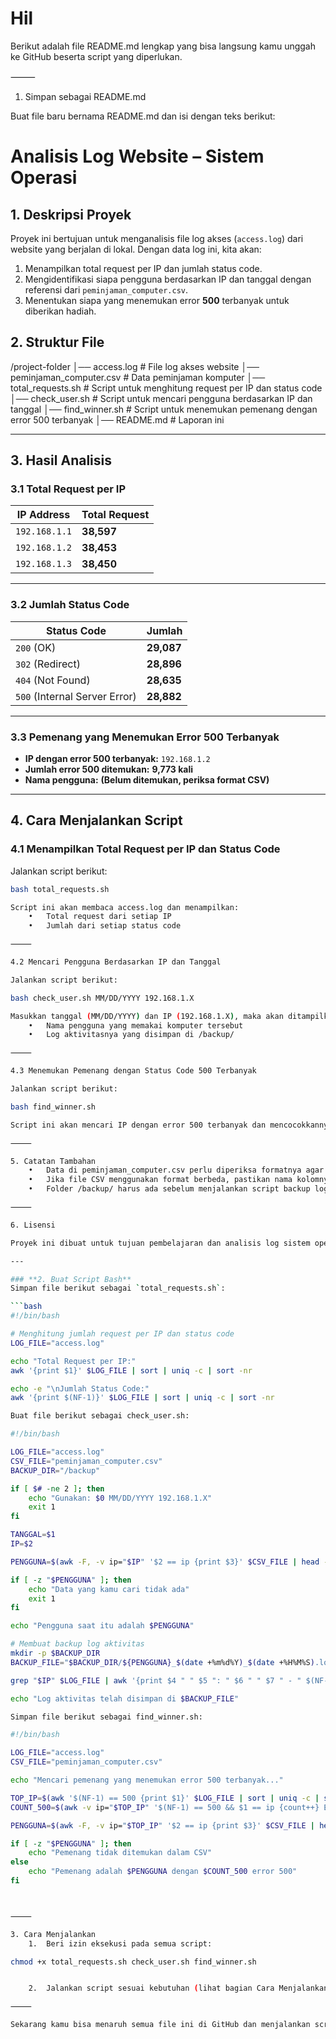 # Hil

Berikut adalah file README.md lengkap yang bisa langsung kamu unggah ke GitHub beserta script yang diperlukan.

⸻

1. Simpan sebagai README.md

Buat file baru bernama README.md dan isi dengan teks berikut:

# **Analisis Log Website – Sistem Operasi**

## **1. Deskripsi Proyek**
Proyek ini bertujuan untuk menganalisis file log akses (`access.log`) dari website yang berjalan di lokal. Dengan data log ini, kita akan:
1. Menampilkan total request per IP dan jumlah status code.
2. Mengidentifikasi siapa pengguna berdasarkan IP dan tanggal dengan referensi dari `peminjaman_computer.csv`.
3. Menentukan siapa yang menemukan error **500** terbanyak untuk diberikan hadiah.

## **2. Struktur File**

/project-folder
│── access.log                 # File log akses website
│── peminjaman_computer.csv     # Data peminjaman komputer
│── total_requests.sh           # Script untuk menghitung request per IP dan status code
│── check_user.sh               # Script untuk mencari pengguna berdasarkan IP dan tanggal
│── find_winner.sh              # Script untuk menemukan pemenang dengan error 500 terbanyak
│── README.md                   # Laporan ini

---

## **3. Hasil Analisis**

### **3.1 Total Request per IP**
| IP Address    | Total Request |
|--------------|--------------|
| `192.168.1.1` | **38,597** |
| `192.168.1.2` | **38,453** |
| `192.168.1.3` | **38,450** |

---

### **3.2 Jumlah Status Code**
| Status Code | Jumlah |
|------------|--------|
| `200` (OK) | **29,087** |
| `302` (Redirect) | **28,896** |
| `404` (Not Found) | **28,635** |
| `500` (Internal Server Error) | **28,882** |

---

### **3.3 Pemenang yang Menemukan Error 500 Terbanyak**
- **IP dengan error 500 terbanyak:** `192.168.1.2`
- **Jumlah error 500 ditemukan:** **9,773 kali**
- **Nama pengguna:** **(Belum ditemukan, periksa format CSV)**

---

## **4. Cara Menjalankan Script**

### **4.1 Menampilkan Total Request per IP dan Status Code**
Jalankan script berikut:
```bash
bash total_requests.sh

Script ini akan membaca access.log dan menampilkan:
	•	Total request dari setiap IP
	•	Jumlah dari setiap status code

⸻

4.2 Mencari Pengguna Berdasarkan IP dan Tanggal

Jalankan script berikut:

bash check_user.sh MM/DD/YYYY 192.168.1.X

Masukkan tanggal (MM/DD/YYYY) dan IP (192.168.1.X), maka akan ditampilkan:
	•	Nama pengguna yang memakai komputer tersebut
	•	Log aktivitasnya yang disimpan di /backup/

⸻

4.3 Menemukan Pemenang dengan Status Code 500 Terbanyak

Jalankan script berikut:

bash find_winner.sh

Script ini akan mencari IP dengan error 500 terbanyak dan mencocokkannya dengan data peminjaman komputer untuk menentukan pemenangnya.

⸻

5. Catatan Tambahan
	•	Data di peminjaman_computer.csv perlu diperiksa formatnya agar bisa mencocokkan IP 192.168.1.2.
	•	Jika file CSV menggunakan format berbeda, pastikan nama kolomnya sesuai dengan script.
	•	Folder /backup/ harus ada sebelum menjalankan script backup log aktivitas.

⸻

6. Lisensi

Proyek ini dibuat untuk tujuan pembelajaran dan analisis log sistem operasi.

---

### **2. Buat Script Bash**  
Simpan file berikut sebagai `total_requests.sh`:  

```bash
#!/bin/bash

# Menghitung jumlah request per IP dan status code
LOG_FILE="access.log"

echo "Total Request per IP:"
awk '{print $1}' $LOG_FILE | sort | uniq -c | sort -nr

echo -e "\nJumlah Status Code:"
awk '{print $(NF-1)}' $LOG_FILE | sort | uniq -c | sort -nr

Buat file berikut sebagai check_user.sh:

#!/bin/bash

LOG_FILE="access.log"
CSV_FILE="peminjaman_computer.csv"
BACKUP_DIR="/backup"

if [ $# -ne 2 ]; then
    echo "Gunakan: $0 MM/DD/YYYY 192.168.1.X"
    exit 1
fi

TANGGAL=$1
IP=$2

PENGGUNA=$(awk -F, -v ip="$IP" '$2 == ip {print $3}' $CSV_FILE | head -n 1)

if [ -z "$PENGGUNA" ]; then
    echo "Data yang kamu cari tidak ada"
    exit 1
fi

echo "Pengguna saat itu adalah $PENGGUNA"

# Membuat backup log aktivitas
mkdir -p $BACKUP_DIR
BACKUP_FILE="$BACKUP_DIR/${PENGGUNA}_$(date +%m%d%Y)_$(date +%H%M%S).log"

grep "$IP" $LOG_FILE | awk '{print $4 " " $5 ": " $6 " " $7 " - " $(NF-1)}' > $BACKUP_FILE

echo "Log aktivitas telah disimpan di $BACKUP_FILE"

Simpan file berikut sebagai find_winner.sh:

#!/bin/bash

LOG_FILE="access.log"
CSV_FILE="peminjaman_computer.csv"

echo "Mencari pemenang yang menemukan error 500 terbanyak..."

TOP_IP=$(awk '$(NF-1) == 500 {print $1}' $LOG_FILE | sort | uniq -c | sort -nr | head -n 1 | awk '{print $2}')
COUNT_500=$(awk -v ip="$TOP_IP" '$(NF-1) == 500 && $1 == ip {count++} END {print count}' $LOG_FILE)

PENGGUNA=$(awk -F, -v ip="$TOP_IP" '$2 == ip {print $3}' $CSV_FILE | head -n 1)

if [ -z "$PENGGUNA" ]; then
    echo "Pemenang tidak ditemukan dalam CSV"
else
    echo "Pemenang adalah $PENGGUNA dengan $COUNT_500 error 500"
fi



⸻

3. Cara Menjalankan
	1.	Beri izin eksekusi pada semua script:

chmod +x total_requests.sh check_user.sh find_winner.sh


	2.	Jalankan script sesuai kebutuhan (lihat bagian Cara Menjalankan Script di atas).

⸻

Sekarang kamu bisa menaruh semua file ini di GitHub dan menjalankan script untuk analisis log sistem operasi. Jika ada tambahan atau revisi, beri tahu saya!
